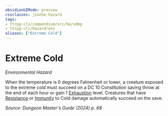 ```yaml
---
obsidianUIMode: preview
cssclasses: json5e-hazard
tags:
- ttrpg-cli/compendium/src/5e/xdmg
- ttrpg-cli/hazard/env
aliases: ["Extreme Cold"]
---
```

# Extreme Cold
*Environmental Hazard*  

When the temperature is 0 degrees Fahrenheit or lower, a creature exposed to the extreme cold must succeed on a DC 10 Constitution saving throw at the end of each hour or gain 1 [Exhaustion](conditions.md#Exhaustion) level. Creatures that have [Resistance](3-Compendium/CLI/rules/variant-rules/resistance-xphb.md) or [Immunity](immunity-xphb.md) to Cold damage automatically succeed on the save.

*Source: Dungeon Master's Guide (2024) p. 68*